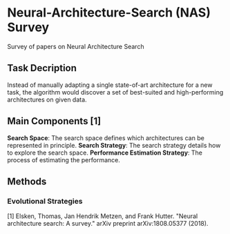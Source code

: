 # Neural-Architecture-Search (NAS) Survey
Survey of papers on Neural Architecture Search

## Task Decription
Instead of manually adapting a single state-of-art architecture for a new task, the algorithm would discover a set of best-suited and high-performing architectures on given data.

## Main Components [1]
**Search Space**: The search space defines which architectures can be represented in principle.
**Search Strategy**: The search strategy details how to explore the search space.
**Performance Estimation Strategy**: The process of estimating the performance.

## Methods
### Evolutional Strategies

[1] Elsken, Thomas, Jan Hendrik Metzen, and Frank Hutter. "Neural architecture search: A survey." arXiv preprint arXiv:1808.05377 (2018).
